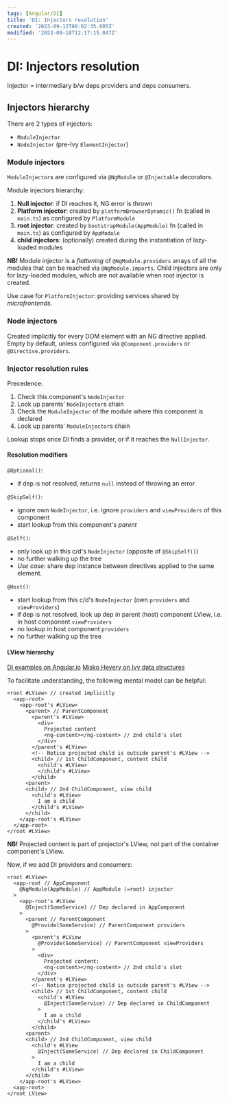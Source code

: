 ```yaml
---
tags: [Angular/DI]
title: 'DI: Injectors resolution'
created: '2023-09-12T09:02:35.005Z'
modified: '2023-09-18T12:17:15.047Z'
---
```


# DI: Injectors resolution

Injector = intermediary b/w deps providers and deps consumers.


## Injectors hierarchy

There are 2 types of injectors:
- `ModuleInjector`
- `NodeInjector` (pre-Ivy `ElementInjector`)


### Module injectors

`ModuleInjector`s are configured via `@NgModule` or `@Injectable` decorators.

Module injectors hierarchy:
1. **Null injector**: if DI reaches it, NG error is thrown
2. **Platform injector**: created by `platformBrowserDynamic()` fn (called in `main.ts`) as configured by `PlatformModule`
3. **root injector**: created by `bootstrapModule(AppModule)` fn (called in `main.ts`) as configured by `AppModule`
4. **child injectors**: (optionally) created during the instantiation of lazy-loaded modules

**NB!** Module injector is a _flattening_ of `@NgModule.providers` arrays of all the modules that can be reached via `@NgModule.imports`. Child injectors are only for lazy-loaded modules, which are not available when root injector is created.

Use case for `PlatformInjector`: providing services shared by _microfrontends_.


### Node injectors

Created implicitly for every DOM element with an NG directive applied.  
Empty by default, unless configured via `@Component.providers` or `@Directive.providers`.


### Injector resolution rules

Precedence:
1. Check this component's `NodeInjector`
2. Look up parents' `NodeInjector`s chain
3. Check the `ModuleInjector` of the module where this component is declared
4. Look up parents' `ModuleInjector`s chain

Lookup stops once DI finds a provider, or if it reaches the `NullInjector`.


#### Resolution modifiers

`@Optional()`:
- if dep is not resolved, returns `null` instead of throwing an error

`@SkipSelf()`:
- ignore own `NodeInjector`, i.e. ignore `providers` and `viewProviders` of this component
- start lookup from this component's _parent_

`@Self()`:
- only look up in this c/d's `NodeInjector` (opposite of `@SkipSelf()`)
- no further walking up the tree
- _Use case:_ share dep instance between directives applied to the same element.

`@Host()`:
- start lookup from this c/d's `NodeInjector` (own `providers` and `viewProviders`)
- if dep is not resolved, look up dep in parent (host) component LView, i.e. in host component `viewProviders`
- no lookup in host component `providers`
- no further walking up the tree


#### LView hierarchy

[DI examples on Angular.io](https://angular.io/guide/hierarchical-dependency-injection#providing-services-in-component)
[Misko Hevery on Ivy data structures](https://blog.angular.io/ivys-internal-data-structures-f410509c7480)

To facilitate understanding, the following mental model can be helpful:

```
<root #LView> // created implicitly
  <app-root>
    <app-root's #LView>
      <parent> // ParentComponent
        <parent's #LView>
          <div>
            Projected content
            <ng-content></ng-content> // 2nd child's slot
          </div>          
        </parent's #LView>
        <!-- Notice projected child is outside parent's #LView -->
        <child> // 1st ChildComponent, content child
          <child's #LView>
          </child's #LView>
        </child>
      <parent>
      <child> // 2nd ChildComponent, view child
        <child's #LView>
          I am a child
        </child's #LView>
      </child>
    </app-root's #LView>
  </app-root>
</root #LView>
```

**NB!** Projected content is part of projector's LView, not part of the container component's LView.

Now, if we add DI providers and consumers:

```
<root #LView>
  <app-root // AppComponent
    @NgModule(AppModule) // AppModule (=root) injector
  >
    <app-root's #LView
      @Inject(SomeService) // Dep declared in AppComponent
    >
      <parent // ParentComponent
        @Provide(SomeService) // ParentComponent providers
      >
        <parent's #LView
          @Provide(SomeService) // ParentComponent viewProviders
        >
          <div>
            Projected content:
            <ng-content></ng-content> // 2nd child's slot
          </div>
        </parent's #LView>
        <!-- Notice projected child is outside parent's #LView -->
        <child> // 1st ChildComponent, content child
          <child's #LView
            @Inject(SomeService) // Dep declared in ChildComponent
          >
            I am a child
          </child's #LView>
        </child>
      <parent>
      <child> // 2nd ChildComponent, view child
        <child's #LView
          @Inject(SomeService) // Dep declared in ChildComponent
        >
          I am a child
        </child's #LView>
      </child>
    </app-root's #LView>
  <app-root>
</root LView>
```
